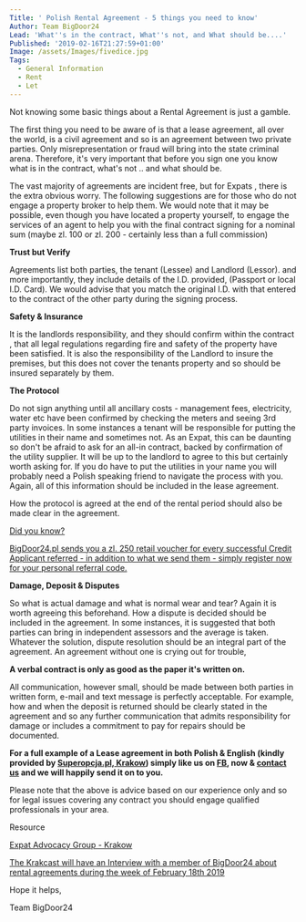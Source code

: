 ```yaml
---
Title: ' Polish Rental Agreement - 5 things you need to know'
Author: Team BigDoor24
Lead: 'What''s in the contract, What''s not, and What should be....'
Published: '2019-02-16T21:27:59+01:00'
Image: /assets/Images/fivedice.jpg
Tags:
  - General Information
  - Rent
  - Let
---
```

Not knowing some basic things about a Rental Agreement is just a gamble.

The first thing you need to be aware of is that a lease agreement, all over the world, is a civil agreement and so is an agreement between two private parties. Only misrepresentation or fraud will bring into the state criminal arena. Therefore, it's very important that before you sign one you know what is in the contract, what's not  .. and what should be. 

The vast majority of agreements are incident free, but for Expats , there is the extra obvious worry. The following suggestions are for those who do not engage a property broker to help them.  We would note that it may be possible, even though you have located a property yourself, to engage the services of an agent to help you with the final contract signing for a nominal sum (maybe zl. 100 or zl. 200 - certainly less than a full commission) 

**Trust but Verify**

Agreements list both parties, the tenant (Lessee) and Landlord (Lessor). and more importantly, they include details of the I.D. provided, (Passport or local I.D. Card). We would advise that you match the original I.D. with that entered to the contract of the other party during the signing process. 

**Safety & Insurance**

It is the landlords responsibility, and they should confirm within the contract , that all legal regulations regarding fire and safety of the property have been satisfied. It is also the responsibility of the Landlord to insure the premises, but this does not cover the tenants property and so should be insured separately by them.

**The Protocol**

Do not sign anything until  all ancillary costs - management fees, electricity, water etc have been confirmed by checking the meters and seeing 3rd party invoices. In some instances a tenant will be responsible for putting the utilities in their name and sometimes not. As an Expat, this can be daunting so don't be afraid to ask for an all-in contract, backed by confirmation of the utility supplier. It will be up to the landlord to agree to this but certainly worth asking for. If you do have to put the utilities in your name you will probably need a Polish speaking friend to navigate the process with you. Again, all of this information should be included in the lease agreement.

How the protocol is agreed at the end of the rental period should also be made clear in the agreement.

[Did you know?
](https://bigdoor24.pl/)

[
BigDoor24.pl sends you a zl. 250 retail voucher for every successful Credit Applicant referred - in addition to what we send them - simply register now for your personal referral code.](https://bigdoor24.pl/)

**Damage, Deposit & Disputes**

So what is actual damage and what is normal wear and tear? Again it is worth agreeing this beforehand. How a dispute is decided should be included in the agreement. In some instances, it is suggested that both parties can bring in independent assessors and the average is taken. Whatever the solution, dispute resolution should be an integral part of the agreement. An agreement without one is crying out for trouble,

**A verbal contract is only as good as the paper it's written on.**

All communication, however small, should be made between both parties in written form, e-mail and text message is perfectly acceptable. For example, how and when the deposit is returned should be clearly stated in the agreement and so any further communication that admits responsibility for damage or includes a commitment to pay for repairs should be documented.

**For a full example of a Lease agreement in both Polish & English (kindly provided by **[**Superopcja.pl, Krakow**](http://superopcja.pl/)**) simply like us on **[**FB**](https://www.facebook.com/bigdoor24/)**, now & **[**contact us**](https://bigdoor24.pl/home/contact)** and we will happily send it on to you.**

Please note that the above is advice based on our experience only and so for legal issues covering any contract you should engage qualified professionals in your area. 

Resource

[Expat Advocacy Group - Krakow](https://www.facebook.com/groups/2026099667632725/)

[The Krakcast will have an Interview with a member of BigDoor24 about rental agreements during the week of February 18th 2019](https://www.krakcast.pl/)

Hope it helps,

Team BigDoor24

